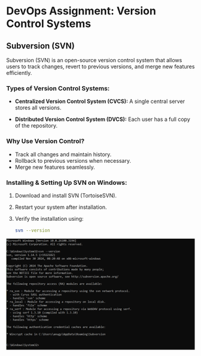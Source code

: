 # DevOps Assignment: Version Control Systems
## Subversion (SVN)
Subversion (SVN) is an open-source version control system that allows users to track changes, revert to previous versions, and merge new features efficiently.
### Types of Version Control Systems:
  - **Centralized Version Control System (CVCS):** A single central server stores all versions.

  - **Distributed Version Control System (DVCS):** Each user has a full copy of the repository.
### Why Use Version Control?
 - Track all changes and maintain history.
 - Rollback to previous versions when necessary.
 - Merge new features seamlessly.
 ### Installing & Setting Up SVN on Windows:
1. Download and install SVN (TortoiseSVN).
2. Restart your system after installation.
3. Verify the installation using:
   
   ```sh
   svn --version
   ```
![Example Image](https://github.com/AnugyaAg/Devops-Assignment/blob/main/Screenshot%201.png)
